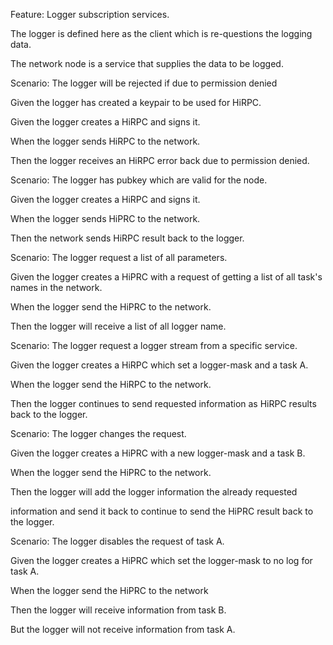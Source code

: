 Feature: Logger subscription services.

The logger is defined here as the client which is re-questions the logging data.

The network node is a service that supplies the data to be logged.



Scenario: The logger will be rejected if  due to permission denied

Given the logger has created a keypair to be used for HiRPC.

Given the logger creates a HiRPC and signs it.

When the logger sends HiRPC to the network.

Then the logger receives an HiRPC error back due to permission denied.



Scenario: The logger has pubkey which are valid for the node.

Given the logger creates a HiRPC and signs it.

When the logger sends HiPRC to the network.

Then the network sends HiRPC result back to the logger.



Scenario: The logger request a list of all parameters.

Given the logger creates a HiPRC with a request of getting a list of all task's names in the network.

When the logger send the HiPRC to the network.

Then the logger will receive a list of all logger name.



Scenario: The logger request a logger stream from a specific service.

Given the logger creates a HiRPC which set a logger-mask and a task A.

When the logger send the HiRPC to the network.

Then the logger continues to send requested information as HiRPC results back to the logger.



Scenario: The logger changes the request.

Given the logger creates a HiPRC with a new logger-mask and a task B.

When the logger send the HiPRC to the network.

Then the logger will add the logger information the already requested

information and send it back to continue to send the HiPRC result back to the logger.



Scenario: The logger disables the request of task A.

Given the logger creates a HiPRC which set the logger-mask to no log for task A.

When the logger send the HiPRC to the network

Then the logger will receive information from task B.

But the logger will not receive information from task A.



